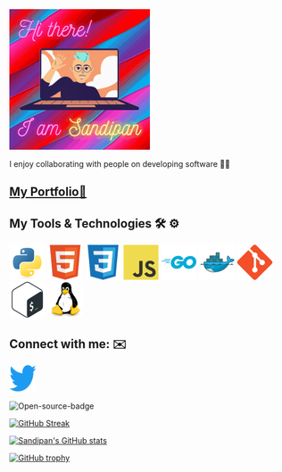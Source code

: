<!--
### Hi there 👋
**sandipanpanda/sandipanpanda** is a ✨ _special_ ✨ repository because its `README.md` (this file) appears on your GitHub profile.

Here are some ideas to get you started:

- 🔭 I’m currently working on ...
- 🌱 I’m currently learning ...
- 👯 I’m looking to collaborate on ...
- 🤔 I’m looking for help with ...
- 💬 Ask me about ...
- 📫 How to reach me: ...
- 😄 Pronouns: ...
- ⚡ Fun fact: ...
-->

<img src="images/hello.gif" alt="Hi there! I am Sandipan:superhero:" width="50%" height="50%"/>

I enjoy collaborating with people on developing software :man_technologist:

## [My Portfolio:superhero:](https://sandipanpanda.github.io/)

## My Tools & Technologies :hammer_and_wrench: :gear:

<img src="images/python.svg" alt="Python" style="height:4rem;width:4rem;"/> <img src="images/html5.svg" alt="HTML" style="height:4rem;width:4rem;"/> <img src="images/css3.svg" alt="CSS" style="height:4rem;width:4rem;"/> <img src="images/javascript.svg" alt="JavaScript" style="height:4rem;width:4rem;"/> <img src="images/go.svg" alt="Go" style="height:4rem;width:4rem;"/> <img src="images/docker.svg" alt="Docker" style="height:4rem;width:4rem;"/> <img src="images/git.svg" alt="Git" style="height:4rem;width:4rem;"/>
<img src="images/bash.svg" alt="Bash" style="height:4rem;width:4rem;"/> <img src="images/linux.svg" alt="Linux" style="height:4rem;width:4rem;"/>

## Connect with me: :envelope:
<a href="https://twitter.com/meetsandipan" target="_blank"><img src="images/twitter.svg" style="height:3rem;width:3rem"></a>

![Open-source-badge](https://img.shields.io/badge/-I%20%E2%9D%A4%EF%B8%8F%20Open%20Source-brightgreen)

[![GitHub Streak](https://streak-stats.demolab.com?user=sandipanpanda&theme=neon-blurange)]()

[![Sandipan's GitHub stats](https://github-readme-stats.vercel.app/api?username=sandipanpanda&show_icons=true&include_all_commits=true&count_private=true&theme=midnight-purple&icon_color=39FF14)](https://github.com/anuraghazra/github-readme-stats)

[![GitHub trophy](https://github-profile-trophy.vercel.app/?username=sandipanpanda&theme=radical)](https://github.com/ryo-ma/github-profile-trophy)
